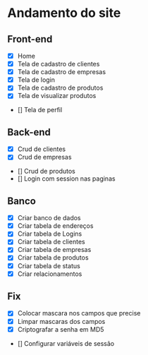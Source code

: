 # Andamento do site
## Front-end
- [X] Home
- [X] Tela de cadastro de clientes
- [X] Tela de cadastro de empresas
- [X] Tela de login
- [X] Tela de cadastro de produtos
- [X] Tela de visualizar produtos
- [] Tela de perfil

## Back-end
- [X] Crud de clientes
- [X] Crud de empresas
- [] Crud de produtos
- [] Login com session nas paginas

## Banco
- [X] Criar banco de dados
- [X] Criar tabela de endereços
- [X] Criar tabela de Logins
- [X] Criar tabela de clientes
- [X] Criar tabela de empresas
- [X] Criar tabela de produtos
- [X] Criar tabela de status
- [X] Criar relacionamentos

## Fix
- [X] Colocar mascara nos campos que precise
- [X] Limpar mascaras dos campos
- [X] Criptografar a senha em MD5
- [] Configurar variáveis de sessão



